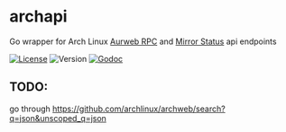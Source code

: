 # archapi

Go wrapper for Arch Linux [Aurweb RPC](https://wiki.archlinux.org/index.php/Aurweb_RPC_interface)
and [Mirror Status](https://www.archlinux.org/mirrors/status/)
api endpoints

[![License](https://img.shields.io/github/license/seankhliao/archapi.svg?style=flat-square)](LICENSE)
![Version](https://img.shields.io/github/v/tag/seankhliao/archapi?sort=semver&style=flat-square)
[![Godoc](http://img.shields.io/badge/godoc-reference-blue.svg?style=flat-square)](https://godoc.org/github.com/seankhliao/archapi)

## TODO:

go through https://github.com/archlinux/archweb/search?q=json&unscoped_q=json
